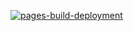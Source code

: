 [![pages-build-deployment](https://github.com/AlxisHenry/docs/actions/workflows/pages/pages-build-deployment/badge.svg)](https://github.com/AlxisHenry/docs/actions/workflows/pages/pages-build-deployment)